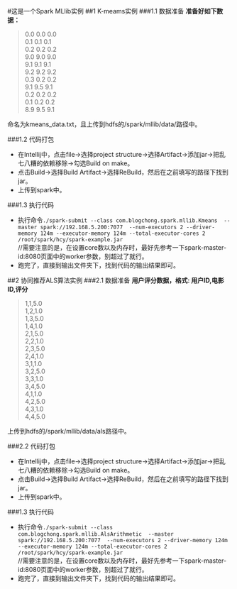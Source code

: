 #这是一个Spark MLlib实例
##1 K-meams实例
###1.1 数据准备
**准备好如下数据：**<br>
>0.0 0.0 0.0<br>
0.1 0.1 0.1<br>
0.2 0.2 0.2<br>
9.0 9.0 9.0<br>
9.1 9.1 9.1<br>
9.2 9.2 9.2<br>
0.3 0.2 0.2<br>
9.1 9.5 9.1<br>
0.2 0.2 0.2<br>
0.1 0.2 0.2<br>
8.9 9.5 9.1<br>

命名为kmeans_data.txt，且上传到hdfs的/spark/mllib/data/路径中。<br>

###1.2 代码打包
* 在Intellij中，点击file->选择project structure->选择Artifact->添加jar->把乱七八糟的依赖移除->勾选Build on make。<br>
* 点击Build->选择Build Artifact->选择ReBuild，然后在之前填写的路径下找到jar。<br>
* 上传到spark中。<br>

###1.3 执行代码
* 执行命令`./spark-submit --class com.blogchong.spark.mllib.Kmeans  --master spark://192.168.5.200:7077  --num-executors 2 --driver-memory 124m --executor-memory 124m --total-executor-cores 2  /root/spark/hcy/spark-example.jar`<br>
//需要注意的是，在设置core数以及内存时，最好先参考一下spark-master-id:8080页面中的worker参数，别超过了就行。<br>
* 跑完了，直接到输出文件夹下，找到代码的输出结果即可。<br>

##2 协同推荐ALS算法实例
###2.1 数据准备
**用户评分数据，格式: 用户ID,电影ID,评分**<br>
>1,1,5.0<br>
 1,2,1.0<br>
 1,3,5.0<br>
 1,4,1.0<br>
 2,1,5.0<br>
 2,2,1.0<br>
 2,3,5.0<br>
 2,4,1.0<br>
 3,1,1.0<br>
 3,2,5.0<br>
 3,3,1.0<br>
 3,4,5.0<br>
 4,1,1.0<br>
 4,2,5.0<br>
 4,3,1.0<br>
 4,4,5.0<br>

上传到hdfs的/spark/mllib/data/als路径中。<br>

###2.2 代码打包
* 在Intellij中，点击file->选择project structure->选择Artifact->添加jar->把乱七八糟的依赖移除->勾选Build on make。<br>
* 点击Build->选择Build Artifact->选择ReBuild，然后在之前填写的路径下找到jar。<br>
* 上传到spark中。<br>

###1.3 执行代码
* 执行命令`./spark-submit --class com.blogchong.spark.mllib.AlsArithmetic  --master spark://192.168.5.200:7077  --num-executors 2 --driver-memory 124m --executor-memory 124m --total-executor-cores 2  /root/spark/hcy/spark-example.jar`<br>
//需要注意的是，在设置core数以及内存时，最好先参考一下spark-master-id:8080页面中的worker参数，别超过了就行。<br>
* 跑完了，直接到输出文件夹下，找到代码的输出结果即可。<br>

